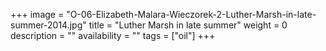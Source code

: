 +++
image = "O-06-Elizabeth-Malara-Wieczorek-2-Luther-Marsh-in-late-summer-2014.jpg"
title = "Luther Marsh in late summer"
weight = 0
description = ""
availability = ""
tags = ["oil"]
+++
